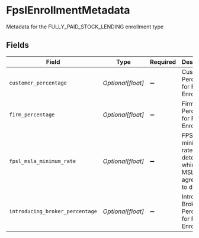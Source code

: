 # FpslEnrollmentMetadata

Metadata for the FULLY_PAID_STOCK_LENDING enrollment type


## Fields

| Field                                                                   | Type                                                                    | Required                                                                | Description                                                             | Example                                                                 |
| ----------------------------------------------------------------------- | ----------------------------------------------------------------------- | ----------------------------------------------------------------------- | ----------------------------------------------------------------------- | ----------------------------------------------------------------------- |
| `customer_percentage`                                                   | *Optional[float]*                                                       | :heavy_minus_sign:                                                      | Customer Percentage for FPSL Enrollment.                                | 6.1                                                                     |
| `firm_percentage`                                                       | *Optional[float]*                                                       | :heavy_minus_sign:                                                      | Firm Percentage for FPSL Enrollment.                                    | 3.7                                                                     |
| `fpsl_msla_minimum_rate`                                                | *Optional[float]*                                                       | :heavy_minus_sign:                                                      | FPSL MSLA minimum rate determines which MSLA split agreement to display | 1                                                                       |
| `introducing_broker_percentage`                                         | *Optional[float]*                                                       | :heavy_minus_sign:                                                      | Introducing Broker Percentage for FPSL Enrollment.                      | 44                                                                      |